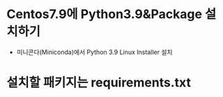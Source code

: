 # Centos7.9에 Python3.9&Package 설치하기

- 미니콘다(Miniconda)에서 Python 3.9 Linux Installer 설치

# 설치할 패키지는 requirements.txt
